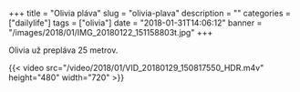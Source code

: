 +++
title = "Olivia pláva"
slug = "olivia-plava"
description = ""
categories = ["dailylife"]
tags = ["olivia"]
date = "2018-01-31T14:06:12"
banner = "/images/2018/01/IMG_20180122_151158803t.jpg"
+++

Olivia už prepláva 25 metrov.


{{< video src="/video/2018/01/VID_20180129_150817550_HDR.m4v" height="480" width="720" >}}
